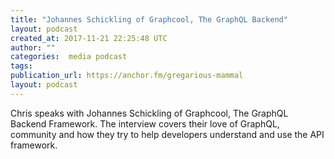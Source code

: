 ```yaml
---
title: "Johannes Schickling of Graphcool, The GraphQL Backend"
layout: podcast
created_at: 2017-11-21 22:25:48 UTC
author: ""
categories:  media podcast
tags:
publication_url: https://anchor.fm/gregarious-mammal
layout: podcast
---
```

Chris speaks with Johannes Schickling of Graphcool, The GraphQL Backend Framework. The interview covers their love of GraphQL, community and how they try to help developers understand and use the API framework.